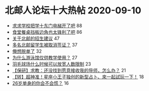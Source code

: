 # 北邮人论坛十大热帖 2020-09-10

- [求求学校把学十东门电梯开了吧](https://bbs.byr.cn/article/Talking/6223816) 88
- [食堂餐桌挡板边角也太锋利了吧](https://bbs.byr.cn/article/Health/222078) 86
- [关于北邮的招生建议](https://bbs.byr.cn/article/Picture/3261804) 47
- [多名北邮留学生被取消签证？](https://bbs.byr.cn/article/GoAbroad/372468) 37
- [俺想脱单了](https://bbs.byr.cn/article/Friends/1970750) 32
- [为什么游泳馆仅供教学使用？](https://bbs.byr.cn/article/Swim/127831) 27
- [羽毛球场什么时候可以放宽人数限制](https://bbs.byr.cn/article/Badminton/161210) 23
- [【保研】求教：还没找到愿意接收我的导师，怎么办？](https://bbs.byr.cn/article/AimGraduate/1195724) 21
- [【转】超神准！星座小王子独创的新型占卜、來一起試玩一下！](https://bbs.byr.cn/article/Constellations/326533) 18
- [26岁单身的你会不会慌？](https://bbs.byr.cn/article/Feeling/3154677) 16


